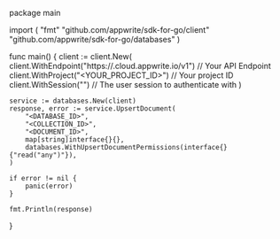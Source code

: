 package main

import (
    "fmt"
    "github.com/appwrite/sdk-for-go/client"
    "github.com/appwrite/sdk-for-go/databases"
)

func main() {
    client := client.New(
        client.WithEndpoint("https://<REGION>.cloud.appwrite.io/v1") // Your API Endpoint
        client.WithProject("<YOUR_PROJECT_ID>") // Your project ID
        client.WithSession("") // The user session to authenticate with
    )

    service := databases.New(client)
    response, error := service.UpsertDocument(
        "<DATABASE_ID>",
        "<COLLECTION_ID>",
        "<DOCUMENT_ID>",
        map[string]interface{}{},
        databases.WithUpsertDocumentPermissions(interface{}{"read("any")"}),
    )

    if error != nil {
        panic(error)
    }

    fmt.Println(response)
}
